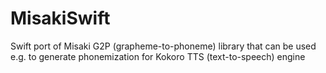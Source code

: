 # MisakiSwift
Swift port of Misaki G2P (grapheme-to-phoneme) library that can be used e.g. to generate phonemization for Kokoro TTS (text-to-speech) engine

